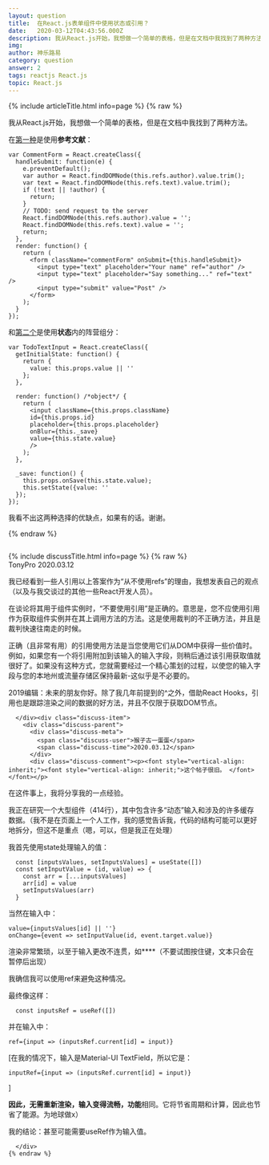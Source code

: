 ```yaml
---
layout: question
title:  在React.js表单组件中使用状态或引用？
date:   2020-03-12T04:43:56.000Z
description: 我从React.js开始，我想做一个简单的表格，但是在文档中我找到了两种方法。 在第一种是使用参考文献：var CommentForm = Rea...
img: 
author: 神乐路易
category: question
answer: 2
tags: reactjs React.js
topic: React.js
---
```

<div class="article-root">
  <div class="article">
    {% include articleTitle.html info=page %}
    {% raw %}
    <div class="article-content"><p><font style="vertical-align: inherit;"><font style="vertical-align: inherit;">我从React.js开始，我想做一个简单的表格，但是在文档中我找到了两种方法。 </font></font></p>

<p><font style="vertical-align: inherit;"><font style="vertical-align: inherit;">在</font></font><a href="https://facebook.github.io/react/docs/tutorial.html" rel="noreferrer"><font style="vertical-align: inherit;"><font style="vertical-align: inherit;">第一种</font></font></a><font style="vertical-align: inherit;"><font style="vertical-align: inherit;">是使用</font></font><strong><font style="vertical-align: inherit;"><font style="vertical-align: inherit;">参考文献</font></font></strong><font style="vertical-align: inherit;"><font style="vertical-align: inherit;">：</font></font></p>

<pre class="lang-js prettyprint-override"><code>var CommentForm = React.createClass({<font></font>
  handleSubmit: function(e) {<font></font>
    e.preventDefault();<font></font>
    var author = React.findDOMNode(this.refs.author).value.trim();<font></font>
    var text = React.findDOMNode(this.refs.text).value.trim();<font></font>
    if (!text || !author) {<font></font>
      return;<font></font>
    }<font></font>
    // TODO: send request to the server<font></font>
    React.findDOMNode(this.refs.author).value = '';<font></font>
    React.findDOMNode(this.refs.text).value = '';<font></font>
    return;<font></font>
  },<font></font>
  render: function() {<font></font>
    return (<font></font>
      &lt;form className="commentForm" onSubmit={this.handleSubmit}&gt;<font></font>
        &lt;input type="text" placeholder="Your name" ref="author" /&gt;<font></font>
        &lt;input type="text" placeholder="Say something..." ref="text" /&gt;<font></font>
        &lt;input type="submit" value="Post" /&gt;<font></font>
      &lt;/form&gt;<font></font>
    );<font></font>
  }<font></font>
});<font></font>
</code></pre>

<p><font style="vertical-align: inherit;"><font style="vertical-align: inherit;">和</font></font><a href="https://github.com/facebook/flux/blob/master/examples/flux-todomvc/js/components/TodoTextInput.react.js" rel="noreferrer"><font style="vertical-align: inherit;"><font style="vertical-align: inherit;">第二个</font></font></a><font style="vertical-align: inherit;"><font style="vertical-align: inherit;">是使用</font></font><strong><font style="vertical-align: inherit;"><font style="vertical-align: inherit;">状态</font></font></strong><font style="vertical-align: inherit;"><font style="vertical-align: inherit;">内的阵营组分：</font></font></p>

<pre class="lang-js prettyprint-override"><code>var TodoTextInput = React.createClass({<font></font>
  getInitialState: function() {<font></font>
    return {<font></font>
      value: this.props.value || ''<font></font>
    };<font></font>
  },<font></font>
<font></font>
  render: function() /*object*/ {<font></font>
    return (<font></font>
      &lt;input className={this.props.className}<font></font>
      id={this.props.id}<font></font>
      placeholder={this.props.placeholder}<font></font>
      onBlur={this._save}<font></font>
      value={this.state.value}<font></font>
      /&gt;<font></font>
    );<font></font>
  },<font></font>
<font></font>
  _save: function() {<font></font>
    this.props.onSave(this.state.value);<font></font>
    this.setState({value: ''<font></font>
  });<font></font>
});<font></font>
</code></pre>

<p><font style="vertical-align: inherit;"><font style="vertical-align: inherit;">我看不出这两种选择的优缺点，如果有的话。</font><font style="vertical-align: inherit;">谢谢。</font></font></p></div>
    {% endraw %}
  </div>
  <p style="height: 0;width:0;overflow: hidden;"> 第951篇《在React.js表单组件中使用状态或引用？》来自Winter(https://github.com/aiyld/aiyld.github.io)的站点</p>
  <div class="discuss-wrapper">
    {% include discussTitle.html info=page %}
    {% raw %}
    <div class="discuss-item">
        <div class="discuss-parent">
          <div class="discuss-meta">
            <span class="discuss-user">TonyPro</span>
            <span class="discuss-time">2020.03.12</span>
          </div>
          <div class="discuss-comment"><p><font style="vertical-align: inherit;"><font style="vertical-align: inherit;">我已经看到一些人引用以上答案作为“从不使用refs”的理由，我想发表自己的观点（以及与我交谈过的其他一些React开发人员）。 </font></font></p>

<p><font style="vertical-align: inherit;"><font style="vertical-align: inherit;">在谈论将其用于组件实例时，“不要使用引用”是正确的。</font><font style="vertical-align: inherit;">意思是，您不应使用引用作为获取组件实例并在其上调用方法的方法。</font><font style="vertical-align: inherit;">这是使用裁判的不正确方法，并且是裁判快速往南走的时候。</font></font></p>

<p><font style="vertical-align: inherit;"><font style="vertical-align: inherit;">正确（且非常有用）的引用使用方法是当您使用它们从DOM中获得一些价值时。</font><font style="vertical-align: inherit;">例如，如果您有一个将引用附加到该输入的输入字段，则稍后通过该引用获取值就很好了。</font><font style="vertical-align: inherit;">如果没有这种方式，您就需要经过一个精心策划的过程，以使您的输入字段与您的本地州或流量存储区保持最新-这似乎是不必要的。</font></font></p>

<p><font style="vertical-align: inherit;"><font style="vertical-align: inherit;">2019编辑：未来的朋友你好。</font><font style="vertical-align: inherit;">除了我几年前提到的^之外，借助React Hooks，引用也是跟踪渲染之间的数据的好方法，并且不仅限于获取DOM节点。</font></font></p></div>
        </div>
        
      </div><div class="discuss-item">
        <div class="discuss-parent">
          <div class="discuss-meta">
            <span class="discuss-user">猴子古一蛋蛋</span>
            <span class="discuss-time">2020.03.12</span>
          </div>
          <div class="discuss-comment"><p><font style="vertical-align: inherit;"><font style="vertical-align: inherit;">这个帖子很旧。 </font></font></p>

<p><font style="vertical-align: inherit;"><font style="vertical-align: inherit;">在这件事上，我将分享我的一点经验。</font></font></p>

<p><font style="vertical-align: inherit;"><font style="vertical-align: inherit;">我正在研究一个大型组件（414行），其中包含许多“动态”输入和涉及的许多缓存数据。</font><font style="vertical-align: inherit;">（我不是在页面上一个人工作，我的感觉告诉我，代码的结构可能可以更好地拆分，但这不是重点（嗯，可以，但是我正在处理）</font></font></p>

<p><font style="vertical-align: inherit;"><font style="vertical-align: inherit;">我首先使用state处理输入的值：</font></font></p>

<pre><code>  const [inputsValues, setInputsValues] = useState([])<font></font>
  const setInputValue = (id, value) =&gt; {<font></font>
    const arr = [...inputsValues]<font></font>
    arr[id] = value<font></font>
    setInputsValues(arr)<font></font>
  }<font></font>
</code></pre>

<p><font style="vertical-align: inherit;"><font style="vertical-align: inherit;">当然在输入中： </font></font></p>

<pre><code>value={inputsValues[id] || ''}<font></font>
onChange={event =&gt; setInputValue(id, event.target.value)}<font></font>
</code></pre>

<p><font style="vertical-align: inherit;"><font style="vertical-align: inherit;">渲染非常繁琐，以至于输入更改不连贯，如****（不要试图按住键，文本只会在暂停后出现）</font></font></p>

<p><font style="vertical-align: inherit;"><font style="vertical-align: inherit;">我确信我可以使用ref来避免这种情况。</font></font></p>

<p><font style="vertical-align: inherit;"><font style="vertical-align: inherit;">最终像这样：</font></font></p>

<pre><code>  const inputsRef = useRef([])
</code></pre>

<p><font style="vertical-align: inherit;"><font style="vertical-align: inherit;">并在输入中：</font></font></p>

<pre><code>ref={input =&gt; (inputsRef.current[id] = input)}
</code></pre>

<p><font style="vertical-align: inherit;"><font style="vertical-align: inherit;">[在我的情况下，输入是Material-UI TextField，所以它是：</font></font></p>

<pre><code>inputRef={input =&gt; (inputsRef.current[id] = input)}
</code></pre>

<p><font style="vertical-align: inherit;"><font style="vertical-align: inherit;">]</font></font></p>

<p><strong><font style="vertical-align: inherit;"><font style="vertical-align: inherit;">因此，无需重新渲染，输入变得流畅，功能</font></font></strong><font style="vertical-align: inherit;"><font style="vertical-align: inherit;">相同。</font><font style="vertical-align: inherit;">它将节省周期和计算，因此也节省了能源。</font><font style="vertical-align: inherit;">为地球做x）</font></font></p>

<p><font style="vertical-align: inherit;"><font style="vertical-align: inherit;">我的结论：甚至可能需要useRef作为输入值。 </font></font></p></div>
        </div>
        
      </div>
    {% endraw %}
  </div>
<div>

